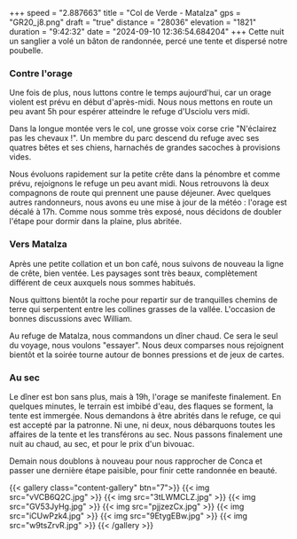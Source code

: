 +++
speed = "2.887663"
title = "Col de Verde - Matalza"
gps = "GR20_j8.png"
draft = "true"
distance = "28036"
elevation = "1821"
duration = "9:42:32"
date = "2024-09-10 12:36:54.684204"
+++
Cette nuit un sanglier a volé un bâton de randonnée, percé une tente et dispersé notre poubelle.

### Contre l'orage 
Une fois de plus, nous luttons contre le temps aujourd'hui, car un orage violent est prévu en début d'après-midi. Nous nous mettons en route un peu avant 5h pour espérer atteindre le refuge d'Usciolu vers midi.

Dans la longue montée vers le col, une grosse voix corse crie "N'éclairez pas les chevaux !". Un membre du parc descend du refuge avec ses quatres bêtes et ses chiens, harnachés de grandes sacoches à provisions vides.

Nous évoluons rapidement sur la petite crête dans la pénombre et comme prévu, rejoignons le refuge un peu avant midi. Nous retrouvons là deux compagnons de route qui prennent une pause déjeuner. Avec quelques autres randonneurs, nous avons eu une mise à jour de la météo : l'orage est décalé à 17h. Comme nous somme très exposé, nous décidons de doubler l'étape pour dormir dans la plaine, plus abritée.

### Vers Matalza
Après une petite collation et un bon café, nous suivons de nouveau la ligne de crête, bien ventée. Les paysages sont très beaux, complètement différent de ceux auxquels nous sommes habitués. 

Nous quittons bientôt la roche pour repartir sur de tranquilles chemins de terre qui serpentent entre les collines grasses de la vallée. L'occasion de bonnes discussions avec William. 

Au refuge de Matalza, nous commandons un dîner chaud. Ce sera le seul du voyage, nous voulons "essayer". Nous deux comparses nous rejoignent bientôt et la soirée tourne autour de bonnes pressions et de jeux de cartes.

### Au sec 
Le dîner est bon sans plus, mais à 19h, l'orage se manifeste finalement. En quelques minutes, le terrain est imbibé d'eau, des flaques se forment, la tente est immergée. Nous demandons à être abrités dans le refuge, ce qui est accepté par la patronne. Ni une, ni deux, nous débarquons toutes les affaires de la tente et les transférons au sec. Nous passons finalement une nuit au chaud, au sec, et pour le prix d'un bivouac. 

Demain nous doublons à nouveau pour nous rapprocher de Conca et passer une dernière étape paisible, pour finir cette randonnée en beauté.

{{< gallery class="content-gallery" btn="7">}}
{{< img src="vVCB6Q2C.jpg" >}}
{{< img src="3tLWMCLZ.jpg" >}}
{{< img src="GV53JyHg.jpg" >}}
{{< img src="pjjzezCx.jpg" >}}
{{< img src="iCUwPzk4.jpg" >}}
{{< img src="9EtygEBw.jpg" >}}
{{< img src="w9tsZrvR.jpg" >}}
{{< /gallery >}}

